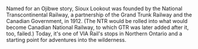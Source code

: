 Named for an Ojibwe story, Sioux Lookout was founded by the National Transcontinental Railway, a partnership of the Grand Trunk Railway and the Canadian Government, in 1912. (The NTR would be rolled into what would become Canadian National Railway, to which GTR was later added after it, too, failed.) Today, it's one of VIA Rail's stops in Northern Ontario and a starting point for adventures into the wilderness. 